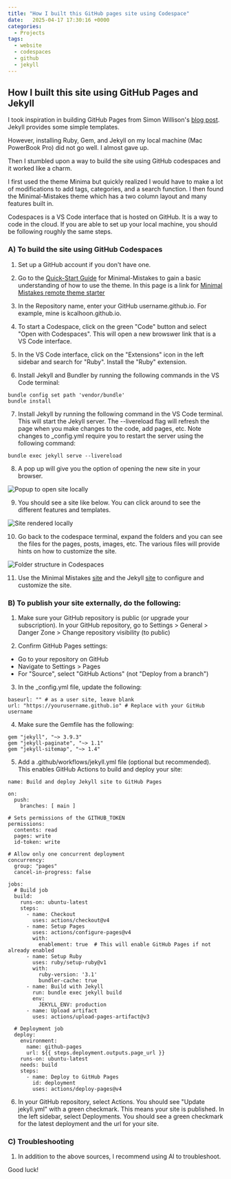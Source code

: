 ```yaml
---
title: "How I built this GitHub pages site using Codespace"
date:   2025-04-17 17:30:16 +0000
categories:
  - Projects
tags:
  - website
  - codespaces
  - github
  - jekyll
---
```


## How I built this site using GitHub Pages and Jekyll

I took inspiration in building GitHub Pages from Simon Willison's [blog post](https://til.simonwillison.net/github-actions/github-pages). Jekyll provides some simple templates. 

However, installing Ruby, Gem, and Jekyll on my local machine (Mac PowerBook Pro) did not go well. I almost gave up.

Then I stumbled upon a way to build the site using GitHub codespaces and it worked like a charm. 

I first used the theme Minima but quickly realized I would have to make a lot of modifications to add tags, categories, and a search function. I then found the Minimal-Mistakes theme which has a two column layout and many features built in.

Codespaces is a VS Code interface that is hosted on GitHub. It is a way to code in the cloud. If you are able to set up your local machine, you should be following roughly the same steps. 

### A) To build the site using GitHub Codespaces

1. Set up a GitHub account if you don't have one.

2. Go to the [Quick-Start Guide](https://mmistakes.github.io/minimal-mistakes/docs/quick-start-guide/) for Minimal-Mistakes to gain a basic understanding of how to use the theme. In this page is a link for [Minimal Mistakes remote theme starter](https://github.com/mmistakes/mm-github-pages-starter/generate) 

3. In the Repository name, enter your GitHub username.github.io. For example, mine is kcalhoon.github.io.

4. To start a Codespace, click on the green "Code" button and select "Open with Codespaces". This will open a new browswer link that is a VS Code interface.

5. In the VS Code interface, click on the "Extensions" icon in the left sidebar and search for "Ruby". Install the "Ruby" extension.

6. Install Jekyll and Bundler by running the following commands in the VS Code terminal:

```
bundle config set path 'vendor/bundle'
bundle install
```

7. Install Jekyll by running the following command in the VS Code terminal. This will start the Jekyll server. The --livereload flag will refresh the page when you make changes to the code, add pages, etc. Note changes to _config.yml require you to restart the server using the following command:

```
bundle exec jekyll serve --livereload
```

8. A pop up will give you the option of opening the new site in your browser.

![Popup to open site locally](/assets/images/open_local_jekyll.png)

9. You should see a site like below. You can click around to see the different features and templates. 

![Site rendered locally](assets/images/site_screenshot.png)

10. Go back to the codespace terminal, expand the folders and you can see the files for the pages, posts, images, etc. The various files will provide hints on how to customize the site.

![Folder structure in Codespaces](assets/images/site_folder_structure.png)

11. Use the Minimal Mistakes [site](https://mmistakes.github.io/minimal-mistakes/docs/quick-start-guide/) and the Jekyll [site](https://jekyllrb.com/docs/) to configure and customize the site.

### B) To publish your site externally, do the following:

1. Make sure your GitHub repository is public (or upgrade your subscription). In your GitHub repository, go to Settings > General  > Danger Zone > Change repository visibility (to public)

 

2. Confirm GitHub Pages settings:  
 - Go to your repository on GitHub
 - Navigate to Settings > Pages
 - For "Source", select "GitHub Actions" (not "Deploy from a branch")

3. In the _config.yml file, update the following: 

```
baseurl: "" # as a user site, leave blank
url: "https://yourusername.github.io" # Replace with your GitHub username
```

4. Make sure the Gemfile has the following:

```
gem "jekyll", "~> 3.9.3"
gem "jekyll-paginate", "~> 1.1"
gem "jekyll-sitemap", "~> 1.4"
```
5. Add a .github/workflows/jekyll.yml file (optional but recommended). This enables GitHub Actions to build and deploy your site:

```
name: Build and deploy Jekyll site to GitHub Pages

on:
  push:
    branches: [ main ]

# Sets permissions of the GITHUB_TOKEN
permissions:
  contents: read
  pages: write
  id-token: write

# Allow only one concurrent deployment
concurrency:
  group: "pages"
  cancel-in-progress: false

jobs:
  # Build job
  build:
    runs-on: ubuntu-latest
    steps:
      - name: Checkout
        uses: actions/checkout@v4
      - name: Setup Pages
        uses: actions/configure-pages@v4
        with:
          enablement: true  # This will enable GitHub Pages if not already enabled
      - name: Setup Ruby
        uses: ruby/setup-ruby@v1
        with:
          ruby-version: '3.1'
          bundler-cache: true
      - name: Build with Jekyll
        run: bundle exec jekyll build
        env:
          JEKYLL_ENV: production
      - name: Upload artifact
        uses: actions/upload-pages-artifact@v3

  # Deployment job
  deploy:
    environment:
      name: github-pages
      url: ${{ steps.deployment.outputs.page_url }}
    runs-on: ubuntu-latest
    needs: build
    steps:
      - name: Deploy to GitHub Pages
        id: deployment
        uses: actions/deploy-pages@v4
```
6. In your GitHub repository, select Actions. You should see "Update jekyll.yml" with a green checkmark. This means your site is published. In the left sidebar, select Deployments. You should see a green checkmark for the latest deployment and the url for your site.

### C) Troubleshooting

1. In addition to the above sources, I recommend using AI to troubleshoot.

Good luck!